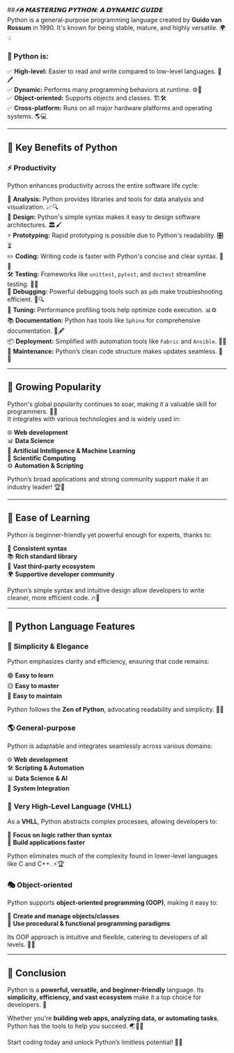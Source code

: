 ##***⚡🔥 𝗠𝗔𝗦𝗧𝗘𝗥𝗜𝗡𝗚 𝗣𝗬𝗧𝗛𝗢𝗡: 𝗔 𝗗𝗬𝗡𝗔𝗠𝗜𝗖 𝗚𝗨𝗜𝗗𝗘***  
Python is a general-purpose programming language created by **Guido van Rossum** in 1990. It's known for being stable, mature, and highly versatile. 🌍💡  

### 🔹 Python is:  
✅ **High-level:** Easier to read and write compared to low-level languages. 📜🖊  
✅ **Dynamic:** Performs many programming behaviors at runtime. ⚙️🔄  
✅ **Object-oriented:** Supports objects and classes. 🏗🛠  
✅ **Cross-platform:** Runs on all major hardware platforms and operating systems. 🌎💻  

---  

## 🚀 **Key Benefits of Python**  

### ⚡ **Productivity**  
Python enhances productivity across the entire software life cycle:  

🔎 **Analysis:** Python provides libraries and tools for data analysis and visualization. 📈🔍  
🎨 **Design:** Python's simple syntax makes it easy to design software architectures. 🏛🖌  
⚡ **Prototyping:** Rapid prototyping is possible due to Python's readability. 🎛⏳  
✏️ **Coding:** Writing code is faster with Python's concise and clear syntax. 🚀💡  
🛠 **Testing:** Frameworks like `unittest`, `pytest`, and `doctest` streamline testing. 🧪✅  
🧐 **Debugging:** Powerful debugging tools such as `pdb` make troubleshooting efficient. 🔦🔍  
📏 **Tuning:** Performance profiling tools help optimize code execution. 📊⚙️  
📚 **Documentation:** Python has tools like `Sphinx` for comprehensive documentation. 📖🖋  
📦 **Deployment:** Simplified with automation tools like `Fabric` and `Ansible`. 🚢🔧  
🔄 **Maintenance:** Python’s clean code structure makes updates seamless. 🔄💼  

---  

## 💖 **Growing Popularity**  
Python's global popularity continues to soar, making it a valuable skill for programmers. 🚀💎  
It integrates with various technologies and is widely used in:  

🌐 **Web development**  
📊 **Data Science**  
🤖 **Artificial Intelligence & Machine Learning**  
🔬 **Scientific Computing**  
⚙️ **Automation & Scripting**  

Python’s broad applications and strong community support make it an industry leader! 🏆🎯  

---  

## 🎈 **Ease of Learning**  
Python is beginner-friendly yet powerful enough for experts, thanks to:  

🤝 **Consistent syntax**  
📚 **Rich standard library**  
🚀 **Vast third-party ecosystem**  
🌍 **Supportive developer community**  

Python’s simple syntax and intuitive design allow developers to write cleaner, more efficient code. 🔥🎯  

---  

## 🌈 **Python Language Features**  

### 🌿 **Simplicity & Elegance**  
Python emphasizes clarity and efficiency, ensuring that code remains:  

🟢 **Easy to learn**  
🟡 **Easy to master**  
🔴 **Easy to maintain**  

Python follows the **Zen of Python**, advocating readability and simplicity. 🌟📜  

### 🌎 **General-purpose**  
Python is adaptable and integrates seamlessly across various domains:  

🌐 **Web development**  
🛠 **Scripting & Automation**  
📊 **Data Science & AI**  
🔗 **System Integration**  

### 🔮 **Very High-Level Language (VHLL)**  
As a **VHLL**, Python abstracts complex processes, allowing developers to:  

🧠 **Focus on logic rather than syntax**  
🚀 **Build applications faster**  

Python eliminates much of the complexity found in lower-level languages like C and C++. ⚡🏆  

### 🎭 **Object-oriented**  
Python supports **object-oriented programming (OOP)**, making it easy to:  

🧩 **Create and manage objects/classes**  
🔀 **Use procedural & functional programming paradigms**  

Its OOP approach is intuitive and flexible, catering to developers of all levels. 🎯✅  

---  

## 🎉 **Conclusion**  
Python is a **powerful, versatile, and beginner-friendly** language. Its **simplicity, efficiency, and vast ecosystem** make it a top choice for developers. 🌟  

Whether you're **building web apps, analyzing data, or automating tasks**, Python has the tools to help you succeed. 🌏🚀✨  

Start coding today and unlock Python’s limitless potential! 🔑🔥  
